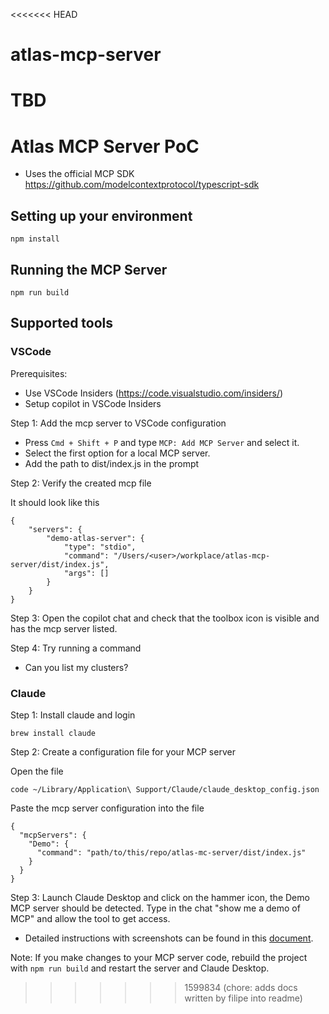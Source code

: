 <<<<<<< HEAD
# atlas-mcp-server

TBD
=======
# Atlas MCP Server PoC

- Uses the official MCP SDK https://github.com/modelcontextprotocol/typescript-sdk 

## Setting up your environment

```shell
npm install
```

## Running the MCP Server

```shell
npm run build
```

## Supported tools

### VSCode

Prerequisites: 
- Use VSCode Insiders (https://code.visualstudio.com/insiders/)
- Setup copilot in VSCode Insiders

Step  1: Add the mcp server to VSCode configuration

- Press `Cmd + Shift + P` and type `MCP: Add MCP Server` and select it.
- Select the first option for a local MCP server.
- Add the path to dist/index.js in the prompt

Step 2: Verify the created mcp file

It should look like this 
```shell
{
    "servers": {
        "demo-atlas-server": {
            "type": "stdio",
            "command": "/Users/<user>/workplace/atlas-mcp-server/dist/index.js",
            "args": []
        }
    }
}
```

Step 3: Open the copilot chat and check that the toolbox icon is visible and has the mcp server listed. 

Step 4: Try running a command

- Can you list my clusters?



### Claude

Step 1: Install claude and login
```shell
brew install claude
```

Step 2: Create a configuration file for your MCP server
 
Open the file
```
code ~/Library/Application\ Support/Claude/claude_desktop_config.json
```

Paste the mcp server configuration into the file
```
{
  "mcpServers": {
    "Demo": {
      "command": "path/to/this/repo/atlas-mc-server/dist/index.js"
    }
  }
}
```

Step 3: Launch Claude Desktop and click on the hammer icon, the Demo MCP server should be detected. Type in the chat "show me a demo of MCP" and allow the tool to get access. 
- Detailed instructions with screenshots can be found in this [document](https://docs.google.com/document/d/1_C8QBMZ5rwImV_9v4G96661OqcBk1n1SfEgKyNalv9c/edit?tab=t.2hhewstzj7ck#bookmark=id.nktw0lg0fn7t).


Note: If you make changes to your MCP server code, rebuild the project with `npm run build` and restart the server and Claude Desktop.
>>>>>>> 1599834 (chore: adds docs written by filipe into readme)
